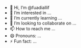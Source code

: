 - 👋 Hi, I’m @fuadiallif
- 👀 I’m interested in ...
- 🌱 I’m currently learning ...
- 💞️ I’m looking to collaborate on ...
- 📫 How to reach me ...
- 😄 Pronouns: ...
- ⚡ Fun fact: ...

<!---
fuadiallif/fuadiallif is a ✨ special ✨ repository because its `README.md` (this file) appears on your GitHub profile.
You can click the Preview link to take a look at your changes.
--->
